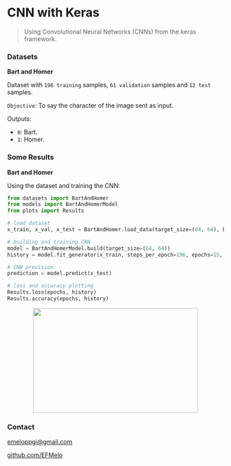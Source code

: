 # CNN with Keras

> Using Convolutional Neural Networks (CNNs) from the keras framework.

### Datasets

**Bart and Homer**

Dataset with `196 training` samples, `61 validation` samples and `12 test` samples.

`Objective`: To say the character of the image sent as input.

Outputs:
- `0`: Bart.
- `1`: Homer.

### Some Results

**Bart and Homer**

Using the dataset and training the CNN:

```python
from datasets import BartAndHomer
from models import BartAndHomerModel
from plots import Results

# load dataset
x_train, x_val, x_test = BartAndHomer.load_data(target_size=(64, 64), batch_size=16)

# building and training CNN
model = BartAndHomerModel.build(target_size=(64, 64))
history = model.fit_generator(x_train, steps_per_epoch=196, epochs=15, validation_data=x_val, validation_steps=61)

# CNN prevision
prediction = model.predict(x_test)

# loss and accuracy plotting
Results.loss(epochs, history)
Results.accuracy(epochs, history)
```

<p align="center">
  <img width="384" height="244" src="https://i.imgur.com/lAkxz0X.png">
</p>


### Contact

emeloppgi@gmail.com

[github.com/EFMelo](https://github.com/EFMelo)